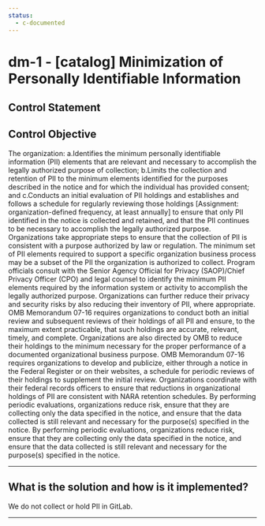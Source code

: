 ```yaml
---
status:
  - c-documented
---
```


# dm-1 - \[catalog\] Minimization of Personally Identifiable Information

## Control Statement

## Control Objective

The organization:  a.Identifies the minimum personally identifiable information (PII) elements that are relevant and necessary to accomplish the legally authorized purpose of collection;  b.Limits the collection and retention of PII to the minimum elements identified for the purposes described in the notice and for which the individual has provided consent; and  c.Conducts an initial evaluation of PII holdings and establishes and follows a schedule for regularly reviewing those holdings [Assignment: organization-defined frequency, at least annually] to ensure that only PII identified in the notice is collected and retained, and that the PII continues to be necessary to accomplish the legally authorized purpose.    Organizations take appropriate steps to ensure that the collection of PII is consistent with a purpose authorized by law or  regulation. The minimum set of PII elements required to support a specific organization business process may be a subset of the PII the organization is authorized to collect. Program officials consult with the Senior Agency Official for Privacy (SAOP)/Chief Privacy Officer (CPO) and legal counsel to identify the minimum PII elements required by the information system or activity to accomplish the legally authorized purpose.  Organizations can further reduce their privacy and security risks by also reducing their inventory of PII, where appropriate. OMB Memorandum 07-16 requires organizations to conduct both an initial review and subsequent reviews of their holdings of all PII and ensure, to the maximum extent practicable, that such holdings are accurate, relevant, timely, and complete. Organizations are also directed by OMB to reduce their holdings to the minimum necessary for the proper performance of a documented organizational business purpose. OMB Memorandum 07-16 requires organizations to develop and publicize, either through a notice in the Federal Register or on their websites, a schedule for periodic reviews of their holdings to supplement the initial review. Organizations coordinate with their federal records officers to ensure that reductions in organizational holdings of PII are consistent with NARA retention schedules. By performing periodic evaluations, organizations reduce risk, ensure that they are collecting only the data specified in the notice, and ensure that the data collected is still relevant and necessary for the purpose(s) specified in the notice.  By performing periodic evaluations, organizations reduce risk, ensure that they are collecting only the data specified in the notice, and ensure that the data collected is still relevant and necessary for the purpose(s) specified in the notice.

______________________________________________________________________

## What is the solution and how is it implemented?

We do not collect or hold PII in GitLab.

______________________________________________________________________

